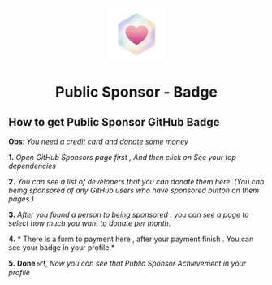 <div align="center">
<img width="109" src="/badges/GitHubSponsorBadge.png"> 

# Public Sponsor - Badge
</div>

## How to get Public Sponsor GitHub Badge

**Obs**: *You need a credit card and donate some money*

**1.** *Open GitHub Sponsors page first , And then click on See your top dependencies*

**2.** *You can see a list of developers that you can donate them here .(You can being sponsored of any GitHub users who have sponsored button on them pages.)*

**3.** *After you found a person to being sponsored . you can see a page to select how much you want to donate per month.*

**4.** * There is a form to payment here , after your payment finish . You can see your badge in your profile.*

**5.** **Done ✅!**, *Now you can see that Public Sponsor Achievement in your profile*